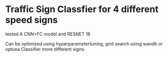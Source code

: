 # Traffic Sign Classfier for 4 different speed signs
tested A CNN+FC model and RESNET 18

Can be optimized using hyperparametertuning, grid search using wandb or optuna
Classifier more different signs.

